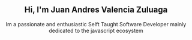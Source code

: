 <h2 align="center"> Hi, I'm Juan Andres Valencia Zuluaga </h2>
<p align="center"> Im a passionate and enthusiastic Selft Taught Software Developer mainly dedicated to the javascript ecosystem </p>



